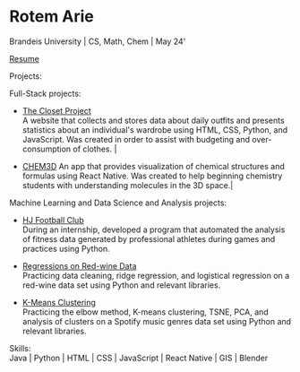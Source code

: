# Rotem Arie


Brandeis University | CS, Math, Chem | May 24'

[Resume](https://drive.google.com/file/d/1kBF87xYiURdrRhW6o5NalGy0lw-OuOqh/view?usp=sharing)

Projects: 

Full-Stack projects:  

- [The Closet Project](https://github.com/rotemarie/The-Closet-Project.git)   
  A website that collects and stores data about daily outfits and presents statistics about an individual's wardrobe using HTML, CSS, Python, and JavaScript. Was created in order to assist with budgeting and over-consumption of clothes. |
  
- [CHEM3D](https://github.com/rotemarie/CHEM3D.git) 
  An app that provides visualization of chemical structures and formulas using React Native. Was created to help beginning chemistry students with understanding molecules in the 3D space.| 

 Machine Learning and Data Science and Analysis projects: 
 
- [HJ Football Club](https://github.com/rotemarie/HJFC)   
  During an internship, developed a program that automated the analysis of fitness data generated by professional athletes during games and practices using Python.
  
- [Regressions on Red-wine Data](https://github.com/rotemarie/regressionModels)  
  Practicing data cleaning, ridge regression, and logistical regression on a red-wine data set using Python and relevant libraries.
  
- [K-Means Clustering](https://github.com/rotemarie/K-means_clustering)  
  Practicing the elbow method, K-means clustering, TSNE, PCA, and analysis of clusters on a Spotify music genres data set using Python and relevant libraries.

Skills:   
Java | Python | HTML | CSS | JavaScript | React Native | GIS | Blender



